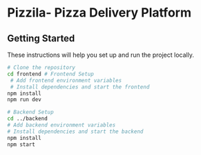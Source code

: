 # Pizzila- Pizza Delivery Platform

## Getting Started
These instructions will help you set up and run the project locally.
```bash
# Clone the repository
cd frontend # Frontend Setup
 # Add frontend environment variables 
 # Install dependencies and start the frontend
npm install
npm run dev

# Backend Setup
cd ../backend
# Add backend environment variables
# Install dependencies and start the backend
npm install
npm start
